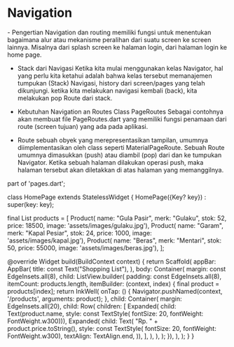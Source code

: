 <h1> Navigation </h1>
- Pengertian
  Navigation dan routing memiliki fungsi untuk menentukan bagaimana alur atau mekanisme peralihan dari suatu screen ke screen lainnya. Misalnya dari splash screen ke halaman login, dari halaman login ke home page.

- Stack dari Navigasi
Ketika kita mulai menggunakan kelas Navigator, hal yang perlu kita ketahui adalah bahwa kelas tersebut memanajemen tumpukan (Stack) Navigasi, history dari screen/pages yang telah dikunjungi. ketika kita melakukan navigasi kembali (back), kita melakukan pop Route dari stack.

- Kebutuhan Navigation an Routes
  Class PageRoutes
    Sebagai contohnya akan membuat file PageRoutes.dart yang memiliki fungsi penamaan dari route (screen tujuan) yang ada pada aplikasi.

- Route
  sebuah obyek yang merepresentasikan tampilan, umumnya diimplementasikan oleh class seperti MaterialPageRoute. Sebuah Route umumnya dimasukkan (push) atau diambil (pop) dari dan ke tumpukan Navigator. Ketika sebuah halaman dilakukan operasi push, maka halaman tersebut akan diletakkan di atas halaman yang memanggilnya. 

 
part of 'pages.dart';

class HomePage extends StatelessWidget {
  HomePage({Key? key}) : super(key: key);

  final List<Product> products = [
    Product(
        name: "Gula Pasir",
        merk: "Gulaku",
        stok: 52,
        price: 18500,
        image: 'assets/images/gulaku.jpg'),
    Product(
        name: "Garam",
        merk: "Kapal Pesiar",
        stok: 24,
        price: 1000,
        image: 'assets/images/kapal.jpg'),
    Product(
        name: "Beras",
        merk: "Mentari",
        stok: 50,
        price: 55000,
        image: 'assets/images/beras.jpg'),
  ];

  @override
  Widget build(BuildContext context) {
    return Scaffold(
      appBar: AppBar(
        title: const Text("Shopping List"),
      ),
      body: Container(
        margin: const EdgeInsets.all(8),
        child: ListView.builder(
            padding: const EdgeInsets.all(8),
            itemCount: products.length,
            itemBuilder: (context, index) {
              final product = products[index];
              return InkWell(
                onTap: () {
                  Navigator.pushNamed(context, '/products', arguments: product);
                },
                child: Container(
                  margin: EdgeInsets.all(20),
                  child: Row(
                    children: [
                      Expanded(
                          child: Text(product.name,
                              style: const TextStyle(
                                  fontSize: 20, fontWeight: FontWeight.w300))),
                      Expanded(
                          child: Text(
                        "Rp. " + product.price.toString(),
                        style: const TextStyle(
                            fontSize: 20, fontWeight: FontWeight.w300),
                        textAlign: TextAlign.end,
                      )),
                    ],
                  ),
                ),
              );
            }),
      ),
    );
  }
}